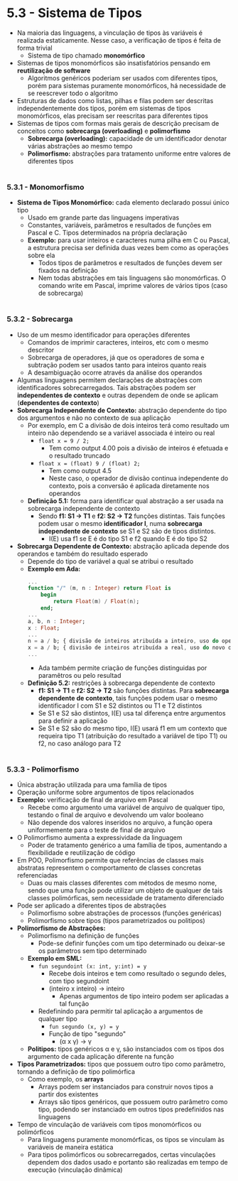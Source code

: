 # 5.3 - Sistema de Tipos
* Na maioria das linguagens, a vinculação de tipos às variáveis é realizada estaticamente. Nesse caso, a verificação de tipos é feita de forma trivial
    * Sistema de tipo chamado **monomórfico**
* Sistemas de tipos monomórficos são insatisfatórios pensando em **reutilização de software**
    * Algoritmos genéricos poderiam ser usados com diferentes tipos, porém para sistemas puramente monomórficos, há necessidade de se reescrever todo o algoritmo
* Estruturas de dados como listas, pilhas e filas podem ser descritas independentemente dos tipos, porém em sistemas de tipos monomórficos, elas precisam ser reescritas para diferentes tipos
* Sistemas de tipos com formas mais gerais de descrição precisam de conceitos como **sobrecarga (overloading)** e **polimorfismo**
    * **Sobrecarga (overloading):** capacidade de um identificador denotar várias abstrações ao mesmo tempo
    * **Polimorfismo:** abstrações para tratamento uniforme entre valores de diferentes tipos
<br><br>
### 5.3.1 - Monomorfismo
* **Sistema de Tipos Monomórfico:** cada elemento declarado possui único tipo
    * Usado em grande parte das linguagens imperativas
    * Constantes, variáveis, parâmetros e resultados de funções em Pascal e C. Tipos determinados na própria declaração
    * **Exemplo:** para usar inteiros e caracteres numa pilha em C ou Pascal, a estrutura precisa ser definida duas vezes bem como as operações sobre ela
        * Todos tipos de parâmetros e resultados de funções devem ser fixados na definição
        * Nem todas abstrações em tais linguagens são monomórficas. O comando write em Pascal, imprime valores de vários tipos (caso de sobrecarga)
<br><br>
### 5.3.2 - Sobrecarga
* Uso de um mesmo identificador para operações diferentes
    * Comandos de imprimir caracteres, inteiros, etc com o mesmo descritor
    * Sobrecarga de operadores, já que os operadores de soma e subtração podem ser usados tanto para inteiros quanto reais
    * A desambiguação ocorre através da análise dos operandos
* Algumas linguagens permitem declarações de abstrações com identificadores sobrecarregados. Tais abstrações podem ser **independentes de contexto** e outras dependem de onde se aplicam (**dependentes de contexto**)
* **Sobrecarga Independente de Contexto:** abstração dependente do tipo dos argumentos e não no contexto de sua aplicação
    * Por exemplo, em C a divisão de dois inteiros terá como resultado um inteiro não dependendo se a variável associada é inteiro ou real
        * <code>float x = 9 / 2;</code>
            * Tem como output 4.00 pois a divisão de inteiros é efetuada e o resultado truncado
        * <code>float x = (float) 9 / (float) 2;</code>
            * Tem como output 4.5
            * Neste caso, o operador de divisão continua independente do contexto, pois a conversão é aplicada diretamente nos operandos
    * **Definição 5.1:** forma para identificar qual abstração a ser usada na sobrecarga independente de contexto
        * Sendo **f1: S1 &rarr; T1** e **f2: S2 &rarr; T2** funções distintas. Tais funções podem usar o mesmo **identificador I**, numa **sobrecarga independente de contexto** se S1 e S2 são de tipos distintos.
            * I(E) usa f1 se E é do tipo S1 e f2 quando E é do tipo S2
* **Sobrecarga Dependente de Contexto:** abstração aplicada depende dos operandos e também do resultado esperado
    * Depende do tipo de variável a qual se atribui o resultado
    * **Exemplo em Ada:**
        ```Ada
        ...
        function "/" (m, n : Integer) return Float is
            begin
                return Float(m) / Float(n);
            end;
        ...
        a, b, n : Integer;
        x : Float;
        ...
        n = a / b; { divisão de inteiros atribuída a inteiro, uso do operador predefinido }
        x = a / b; { divisão de inteiros atribuída a real, uso do novo operador }
        ...
        ```
        * Ada também permite criação de funções distinguidas por paramêtros ou pelo resultad
    * **Definição 5.2:** restrições à sobrecarga dependente de contexto
        * **f1: S1 &rarr; T1** e **f2: S2 &rarr; T2** são funções distintas. Para **sobrecarga dependente de contexto**, tais funções podem usar o mesmo identificador I com S1 e S2 distintos ou T1 e T2 distintos
        * Se S1 e S2 são distintos, I(E) usa tal diferença entre argumentos para definir a aplicação
        * Se S1 e S2 são do mesmo tipo, I(E) usará f1 em um contexto que requeira tipo T1 (atribuição do resultado a variável de tipo T1) ou f2, no caso análogo para T2
<br><br>
### 5.3.3 - Polimorfismo
* Única abstração utilizada para uma família de tipos
* Operação uniforme sobre argumentos de tipos relacionados
* **Exemplo:** verificação de final de arquivo em Pascal
    * Recebe como argumento uma variável de arquivo de qualquer tipo, testando o final de arquivo e devolvendo um valor booleano
    * Não depende dos valores inseridos no arquivo, a função opera uniformemente para o teste de final de arquivo
* O Polimorfismo aumenta a expressividade da linguagem
    * Poder de tratamento genérico a uma família de tipos, aumentando a flexibilidade e reutilização de código
* Em POO, Polimorfismo permite que referências de classes mais abstratas representem o comportamento de classes concretas referenciadas
    * Duas ou mais classes diferentes com métodos de mesmo nome, sendo que uma função pode utilizar um objeto de qualquer de tais classes polimórficas, sem necessidade de tratamento diferenciado
* Pode ser aplicado a diferentes tipos de abstrações
    * Polimorfismo sobre abstrações de processos (funções genéricas)
    * Polimorfismo sobre tipos (tipos parametrizados ou politipos)
* **Polimorfismo de Abstrações:**
    * Polimorfismo na definição de funções
        * Pode-se definir funções com um tipo determinado ou deixar-se os parâmetros sem tipo determinado
    * **Exemplo em SML:**
        * <code>fun segundoint (x: int, y:int) = y</code>
            * Recebe dois inteiros e tem como resultado o segundo deles, com tipo segundoint
            * (inteiro x inteiro) &rarr; inteiro
                * Apenas argumentos de tipo inteiro podem ser aplicadas a tal função
        * Redefinindo para permitir tal aplicação a argumentos de qualquer tipo
            * <code>fun segundo (x, y) = y</code>
            * Função de tipo "segundo"
                * (&alpha; x &gamma;) &rarr; &gamma;
    * **Politipos:** tipos genéricos &alpha; e &gamma;, são instanciados com os tipos dos argumento de cada aplicação diferente na função
* **Tipos Parametrizados:** tipos que possuem outro tipo como parâmetro, tornando a definição de tipo polimórfica
    * Como exemplo, os **arrays**
        * Arrays podem ser instanciados para construir novos tipos a partir dos existentes
        * Arrays são tipos genéricos, que possuem outro parâmetro como tipo, podendo ser instanciado em outros tipos predefinidos nas linguagens
* Tempo de vinculação de variáveis com tipos monomórficos ou polimórficos   
    * Para linguagens puramente monomórficas, os tipos se vinculam às variáveis de maneira estática
    * Para tipos polimórficos ou sobrecarregados, certas vinculações dependem dos dados usado e portanto são realizadas em tempo de execução (vinculação dinâmica)